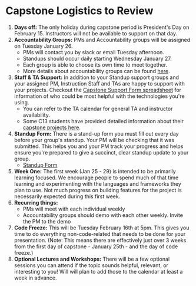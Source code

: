 # Capstone Logistics to Review

1. **Days off:** The only holiday during capstone period is President's Day on February 15. Instructors will not be available to support on that day.
1. **Accountability Groups:** PMs and Accountability groups will be assigned on Tuesday January 26.
    * PMs will contact you by slack or email Tuesday afternoon.
    * Standups should occur daily starting Wednesday January 27. 
    * Each group is able to choose its own time to meet together.
    * More details about accountability groups can be found [here](/project/accountability-groups.md).
1. **Staff & TA Support:** In addition to your Standup support groups and your assigned PM, Instruction Staff and TAs are happy to support with your projects.  Checkout the [Capstone Support Form spreadsheet](https://docs.google.com/spreadsheets/d/1QKlTPp5TX7YpZC3hO091VSd_M_eklNHagkJQ164bIic/edit?usp=sharing) for information of who could be most helpful with the technologies you're using.
    * You can refer to the TA calendar for general TA and instructor availability.
    * Some C13 students have provided detailed information about their [capstone projects here](https://docs.google.com/spreadsheets/d/1FYHbmTdJuwgv8yI0YIfDIEk58bh03b3yTFgDybjVT2g/edit#gid=0).
1. **Standup Form:** There is a stand-up form you must fill out every day before your group's standup. Your PM will be checking that it was submitted. This helps you and your PM track your progress and helps ensure you're prepared to give a succinct, clear standup update to your group. 
    * [Standup Form](https://docs.google.com/forms/d/e/1FAIpQLSfX1eQQx9B9kNR4hiQ9Tl2o2EwNjgWg0C3UTOfiF4Ke8jXC-Q/viewform)
1. **Week One:** The first week (Jan 25 - 29) is intended to be primarily learning focused. We encourage people to spend much of that time learning and experimenting with the languages and frameworks they plan to use. Not much progress on building features for the project is necessarily expected during this first week.
1. **Recurring things:**
    - PMs will meet with each individual weekly
    - Accountability groups should demo with each other weekly. Invite the PM to the demo
1. **Code Freeze:** This will be Tuesday February 16th at 5pm. This gives you time to do everything non-code-related that needs to be done for your presentation. (Note: This means there are effectively just over 3 weeks from the first day of capstone - January 25th - and the day of code freeze.)
1. **Optional Lectures and Workshops:** There will be a few optional sessions you can attend if the topic sounds helpful, relevant, or interesting to you! Will will plan to add those to the calendar at least a week in advance.